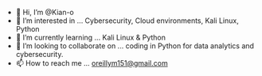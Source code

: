 - 👋 Hi, I’m @Kian-o
- 👀 I’m interested in ... Cybersecurity, Cloud environments, Kali Linux, Python
- 🌱 I’m currently learning ... Kali Linux & Python
- 💞️ I’m looking to collaborate on ... coding in Python for data analytics and cybersecurity. 
- 📫 How to reach me ... oreillym151@gmail.com

<!---
Kian-o/Kian-o is a ✨ special ✨ repository because its `README.md` (this file) appears on your GitHub profile.
You can click the Preview link to take a look at your changes.
--->
